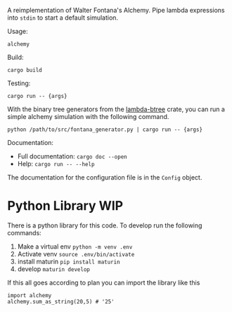 A reimplementation of Walter Fontana's Alchemy. Pipe lambda expressions into 
`stdin` to start a default simulation. 

Usage:

`alchemy`

Build: 

`cargo build`

Testing:

`cargo run -- {args}`

With the binary tree generators from the 
[lambda-btree](https://github.com/AgentElement/lambda-btree) crate, you can
run a simple alchemy simulation with the following command.

`python /path/to/src/fontana_generator.py | cargo run -- {args}`


Documentation:

* Full documentation: `cargo doc --open`
* Help: `cargo run -- --help`

The documentation for the configuration file is in the `Config` object.

# Python Library WIP

There is a python library for this code. To develop run the following commands:

1) Make a virtual env `python -m venv .env`
2) Activate venv `source .env/bin/activate`
3) install maturin `pip install maturin`
4) develop `maturin develop`

If this all goes according to plan you can import the library like this

```
import alchemy
alchemy.sum_as_string(20,5) # '25'

